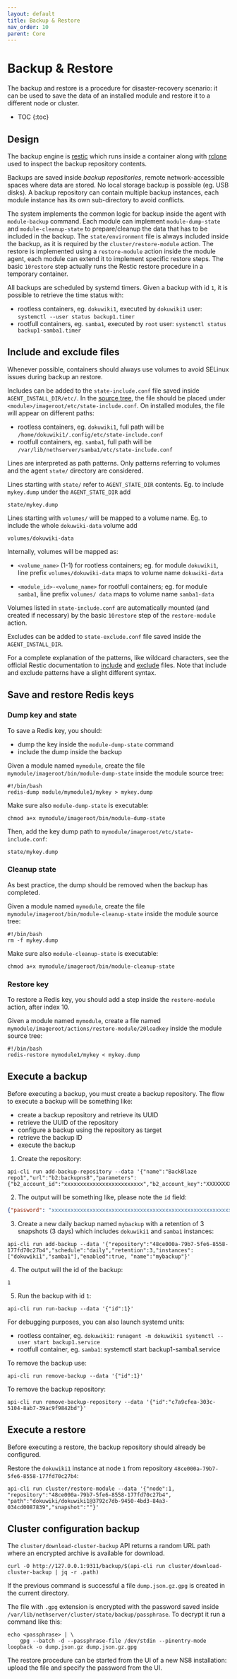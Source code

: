 ```yaml
---
layout: default
title: Backup & Restore
nav_order: 10
parent: Core
---
```


# Backup & Restore

The backup and restore is a procedure for disaster-recovery scenario: it can be used to save the data of an installed
module and restore it to a different node or cluster.

* TOC
{:toc}

## Design

The backup engine is [restic](https://restic.net/) which runs inside a container along with [rclone](https://rclone.org/)
used to inspect the backup repository contents.

Backups are saved inside *backup repositories*, remote network-accessible spaces where data are stored.
No local storage backup is possible (eg. USB disks).
A backup repository can contain multiple backup instances, each module instance has its own sub-directory to avoid conflicts.

The system implements the common logic for backup inside the agent with `module-backup` command.
Each module can implement `module-dump-state` and `module-cleanup-state` to prepare/cleanup the data that has to be included in the backup.
The `state/environment` file is always included inside the backup, as it is required by the `cluster/restore-module` action.
The restore is implemented using a `restore-module` action inside the module agent, each module can extend it to implement specific restore steps.
The basic `10restore` step actually runs the Restic restore procedure in a temporary container.

All backups are scheduled by systemd timers. Given a backup with id `1`, it is possible to retrieve the time status with:
- rootless containers, eg. `dokuwiki1`, executed by `dokuwiki1` user: `systemctl --user status backup1.timer`
- rootfull containers, eg. `samba1`, executed by `root` user: `systemctl status backup1-samba1.timer`

## Include and exclude files

Whenever possible, containers should always use volumes to avoid SELinux issues during backup an restore.

Includes can be added to the `state-include.conf` file saved inside `AGENT_INSTALL_DIR/etc/`.
In the [source tree](modules/images/#source-tree), the file should be placed under `<module>/imageroot/etc/state-include.conf`.
On installed modules, the file will appear on different paths:
- rootless containers, eg. `dokuwiki1`, full path will be `/home/dokuwiki1/.config/etc/state-include.conf`
- rootfull containers, eg. `samba1`,  full path will be  `/var/lib/nethserver/samba1/etc/state-include.conf`

Lines are interpreted as path patterns. Only patterns referring to
volumes and the agent `state/` directory are considered.

Lines starting with `state/` refer to `AGENT_STATE_DIR` contents. Eg. to
include `mykey.dump` under the `AGENT_STATE_DIR` add

    state/mykey.dump

Lines starting with `volumes/` will be mapped to a volume name. Eg. to
include the whole `dokuwiki-data` volume add

    volumes/dokuwiki-data

Internally, volumes will be mapped as:

- `<volume_name>` (1-1) for rootless containers; eg. for module
  `dokuwiki1`, line prefix `volumes/dokuwiki-data` maps to volume name
  `dokuwiki-data`

- `<module_id>-<volume_name>` for rootfull containers; eg. for module
  `samba1`, line prefix `volumes/ data` maps to volume name `samba1-data`

Volumes listed in `state-include.conf` are automatically mounted (and
created if necessary) by the basic `10restore` step of the
`restore-module` action.

Excludes can be added to `state-exclude.conf` file saved inside the `AGENT_INSTALL_DIR`.

For a complete explanation of the patterns, like wildcard characters, see
the official Restic documentation to
[include](https://restic.readthedocs.io/en/stable/040_backup.html#including-files)
and
[exclude](https://restic.readthedocs.io/en/stable/040_backup.html#excluding-files)
files. Note that include and exclude patterns have a slight different
syntax.

## Save and restore Redis keys

### Dump key and state

To save a Redis key, you should:
- dump the key inside the `module-dump-state` command
- include the dump inside the backup

Given a module named `mymodule`, create the file `mymodule/imageroot/bin/module-dump-state` inside the module source tree:
```
#!/bin/bash
redis-dump module/mymodule1/mykey > mykey.dump
```

Make sure also `module-dump-state` is executable:
```
chmod a+x mymodule/imageroot/bin/module-dump-state
```

Then, add the key dump path to `mymodule/imageroot/etc/state-include.conf`:
```
state/mykey.dump
```

### Cleanup state

As best practice, the dump should be removed when the backup has completed.

Given a module named `mymodule`, create the file `mymodule/imageroot/bin/module-cleanup-state` inside the module source tree:
```
#!/bin/bash
rm -f mykey.dump
```

Make sure also `module-cleanup-state` is executable:
```
chmod a+x mymodule/imageroot/bin/module-cleanup-state
```

### Restore key

To restore a Redis key, you should add a step inside the `restore-module` action, after index 10.

Given a module named `mymodule`, create a file named `mymodule/imageroot/actions/restore-module/20loadkey` inside the module source tree:
```
#!/bin/bash
redis-restore mymodule1/mykey < mykey.dump
```

## Execute a backup

Before executing a backup, you must create a backup repository.
The flow to execute a backup will be something like:
- create a backup repository and retrieve its UUID
- retrieve the UUID of the repository
- configure a backup using the repository as target
- retrieve the backup ID
- execute the backup

1. Create the repository:
```
api-cli run add-backup-repository --data '{"name":"BackBlaze repo1","url":"b2:backupns8","parameters":{"b2_account_id":"xxxxxxxxxxxxxxxxxxxxxxxxx","b2_account_key":"XXXXXXXXXXXXXXXXXXXXXXXXXXXXXXX"},"provider":"backblaze","password":"xxxxxxxxxxxxxxxxxxxxxxxxxxxxxxxxxxxxxxxxxxxxxxxxxxxxxxxxxxxxxxxx"}'
```

2. The output will be something like, please note the `id` field:
```json
{"password": "xxxxxxxxxxxxxxxxxxxxxxxxxxxxxxxxxxxxxxxxxxxxxxxxxxxxxxxxxxxxxxxx", "id": "48ce000a-79b7-5fe6-8558-177fd70c27b4"}
```

3. Create a new daily backup named `mybackup` with a retention of 3 snapshots (3 days) which includes `dokuwiki1` and `samba1` instances:
```
api-cli run add-backup --data '{"repository":"48ce000a-79b7-5fe6-8558-177fd70c27b4","schedule":"daily","retention":3,"instances":["dokuwiki1","samba1"],"enabled":true, "name":"mybackup"}'
```

4. The output will the id of the backup:
```
1
```

5. Run the backup with id `1`:
```
api-cli run run-backup --data '{"id":1}'
```

For debugging purposes, you can also launch systemd units:
- rootless container, eg. `dokuwiki1`: `runagent -m dokuwiki1 systemctl --user start backup1.service`
- rootfull container, eg. `samba1`: systemctl start backup1-samba1.service

To remove the backup use:
```
api-cli run remove-backup --data '{"id":1}'
```

To remove the backup repository:
```
api-cli run remove-backup-repository --data '{"id":"c7a9cfea-303c-5104-8ab7-39ac9f9842bd"}'
```

## Execute a restore

Before executing a restore, the backup repository should already be configured.

Restore the `dokuwiki1` instance at node `1` from repository `48ce000a-79b7-5fe6-8558-177fd70c27b4`:
```
api-cli run cluster/restore-module --data '{"node":1, "repository":"48ce000a-79b7-5fe6-8558-177fd70c27b4", "path":"dokuwiki/dokuwiki1@3792c7db-9450-4bd3-84a3-034cd0087839","snapshot":""}'
```

## Cluster configuration backup

The `cluster/download-cluster-backup` API returns a random URL path where an encrypted
archive is available for download.

    curl -O http://127.0.0.1:9311/backup/$(api-cli run cluster/download-cluster-backup | jq -r .path)

If the previous command is successful a file `dump.json.gz.gpg` is created
in the current directory.

The file with `.gpg` extension is encrypted with the password saved inside `/var/lib/nethserver/cluster/state/backup/passphrase`.
To decrypt it run a command like this:

    echo <passphrase> | \
        gpg --batch -d --passphrase-file /dev/stdin --pinentry-mode loopback -o dump.json.gz dump.json.gz.gpg

The restore procedure can be started from the UI of a new NS8
installation: upload the file and specify the password from the UI.
